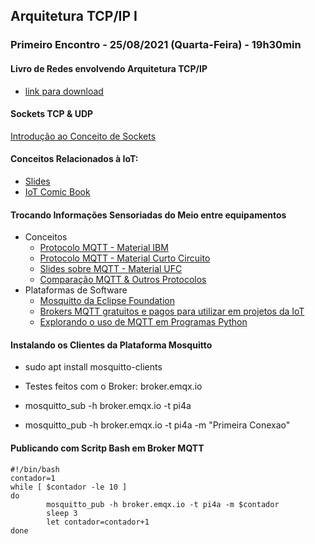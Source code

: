 ## Arquitetura TCP/IP I


### Primeiro Encontro - 25/08/2021 (Quarta-Feira) - 19h30min

#### Livro de Redes envolvendo Arquitetura TCP/IP
* [link para download](https://drive.google.com/open?id=1TPAsUHq_Ou3pLQhw2S7AgiQJC2OWVhHg)

#### Sockets TCP & UDP
[Introdução ao Conceito de Sockets](http://olaria.ucpel.edu.br/materiais/lib/exe/fetch.php?media=introducao-sockets.pdf)

#### Conceitos Relacionados à IoT:
* [Slides](http://olaria.ucpel.edu.br/materiais/lib/exe/fetch.php?media=iot_slides_introdutorios.pdf)
* [IoT Comic Book](https://iotcomicbook.org/)

#### Trocando Informações Sensoriadas do Meio entre equipamentos
  * Conceitos
    * [Protocolo MQTT - Material IBM](https://www.ibm.com/developerworks/br/library/iot-mqtt-why-good-for-iot/index.html)
    * [Protocolo MQTT - Material Curto Circuito](https://www.curtocircuito.com.br/blog/introducao-ao-mqtt/)
    * [Slides sobre MQTT - Material UFC](https://pt.slideshare.net/MaurcioMoreiraNeto/protocolo-mqtt-redes-de-computadores)
    * [Comparação MQTT & Outros Protocolos](https://medium.com/internet-das-coisas/iot-05-dando-uma-breve-an%C3%A1lise-no-protocolo-mqtt-e404e977fbb6)
  * Plataformas de Software
    * [Mosquitto da Eclipse Foundation](https://mosquitto.org)
    * [Brokers MQTT gratuitos e pagos para utilizar em projetos da IoT](https://diyprojects.io/8-online-mqtt-brokers-iot-connected-objects-cloud/#.XzfHmEl7nUI)
    * [Explorando o uso de MQTT em Programas Python](https://fazbe.github.io/Usando-o-paho-mqtt-para-Python/)


#### Instalando os Clientes da Plataforma Mosquitto

* sudo apt install mosquitto-clients

* Testes feitos com o Broker: broker.emqx.io

* mosquitto_sub -h broker.emqx.io -t pi4a

* mosquitto_pub -h broker.emqx.io -t pi4a -m "Primeira Conexao"


#### Publicando com Scritp Bash em Broker MQTT
~~~
#!/bin/bash
contador=1
while [ $contador -le 10 ]
do
        mosquitto_pub -h broker.emqx.io -t pi4a -m $contador
        sleep 3
        let contador=contador+1
done
~~~

